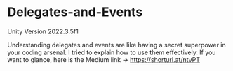 # Delegates-and-Events

Unity Version 2022.3.5f1

Understanding delegates and events are like having a secret superpower in your coding arsenal. I tried to explain how to use them effectively. 
If you want to glance, here is the Medium link -> https://shorturl.at/ntvPT

